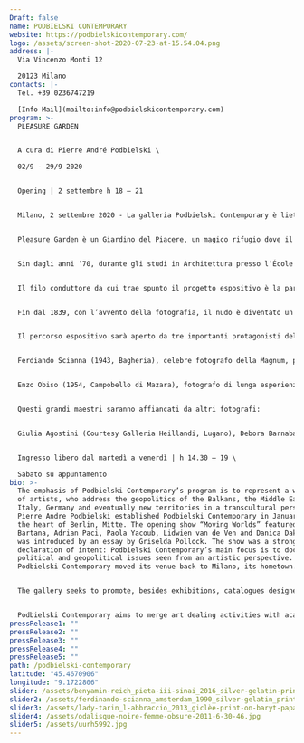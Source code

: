 ```yaml
---
Draft: false
name: PODBIELSKI CONTEMPORARY
website: https://podbielskicontemporary.com/
logo: /assets/screen-shot-2020-07-23-at-15.54.04.png
address: |-
  Via Vincenzo Monti 12

  20123 Milano
contacts: |-
  Tel. +39 0236747219

  [Info Mail](mailto:info@podbielskicontemporary.com)
program: >-
  PLEASURE GARDEN


  A cura di Pierre André Podbielski \

  02/9 - 29/9 2020


  Opening | 2 settembre h 18 – 21


  Milano, 2 settembre 2020 - La galleria Podbielski Contemporary è lieta di presentare Pleasure Garden, un progetto a cura di Pierre André Podbielski che attraverso un lavoro di ricerca svolto durante gli anni ‘70 a Parigi e maturato recentemente a Milano, intende proporre un nuovo approccio fotografico sul nudo artistico.


  Pleasure Garden è un Giardino del Piacere, un magico rifugio dove il seme dell'amore penetra nel terreno, tramutandosi in un fugace ed effimero amante. L’universo di immagini raccolto nella mostra diventa un luogo di seduzione e di percezione tattile, di storie sussurrate e al contempo nascoste.


  Sin dagli anni ‘70, durante gli studi in Architettura presso l’École des Beaux Arts di Parigi, la frequentazione del nudo era una consuetudine formativa, coltivata attraverso la visita alle piccole mostre presso le gallerie del quartiere e alle grandi monografiche allestite al Museo d’Arte Moderna, oltre che alla consultazione delle riviste più innovative e alla moda dell’epoca, come Lui e Photo.


  Il filo conduttore da cui trae spunto il progetto espositivo è la parola latina Voluptas: Divinità nata dall’unione di Amore e Psiche, la cui storia è narrata nelle Metamorfosi di Apuleio, Voluttà indica quel godimento dei sensi inestricabilmente congiunto alla soddisfazione dell’anima, una dolce emozione del corpo che è al tempo stesso letizia spirituale.


  Fin dal 1839, con l’avvento della fotografia, il nudo è diventato un soggetto imprescindibile: dalle collezioni di cartoline erotiche dell’800 utilizzate dai pittori nei loro studi preparatori, alla scoperta e divulgazione fotografica della psicoanalisi alla caduta dei tabù, il nudo ha ispirato alcuni tra i più grandi maestri dell’obiettivo. Nomi come Brassai, Erwin Blumenfeld, Bill Brandt, Lucien Clergue, Horst P. Horst, André Kertesz, Robert Mapplethorpe, Carlo Mollino, Nadar, Helmut Newton, Man Ray, Jean Louis Sieff, Edward Weston e, riscoperti soltanto di recente, i meravigliosi inediti di Saul Leiter, sono stati tutti miei compagni di viaggio e fonte d’ispirazione nel curare questa mostra.


  Il percorso espositivo sarà aperto da tre importanti protagonisti della fotografia del ‘900: René Groebli (Zurigo,1927), con una serie di scatti sensuali e al tempo stesso venati di malinconia che costituiscono la famosa serie Das Auge der Liebe (L’occhio dell’amore), un omaggio alla moglie ritratta durante il viaggio di nozze a Parigi nei primi anni ‘50.


  Ferdiando Scianna (1943, Bagheria), celebre fotografo della Magnum, profondamente radicato alle atmosfere della sua terra siciliana. Ritrae per Dolce Gabbana la modella icona Marpessa Hennink, donna dalla carnagione scura, meticcia, quintessenza di una bellezza raffinata, sensuale ed atemporale.


  Enzo Obiso (1954, Campobello di Mazara), fotografo di lunga esperienza che a partire dal 1993 con “Ritratti di beata bellezza” porta avanti la sua ricerca personale focalizzata sul nudo femminile.


  Questi grandi maestri saranno affiancati da altri fotografi:


  Giulia Agostini (Courtesy Galleria Heillandi, Lugano), Debora Barnaba, Philippe Blache, Erica Campanella, Bruno Cattani, Francesca Galliani (Courtesy Vision Quest 4rosso, Genova), Gianluca Galtrucco, Renè Groebli, Michael von Graffenried (Courtesy gallery Esther Woerdehoff, Parigi), Gail Albert Halaban, Bo Ljugblom (Courtesy Galleria Studio la Città, Verona), Ohad Matalon, Enzo Obiso, Peter Puklus (Courtesy gallery Robert Morat, Berlino), Benyamin Reich, Ugo Ricciardi, Ferdinando Scianna, Noga Shtainer, Lady Tarin, Andrea Vierucci (Courtesy Galleria Spazio Nuovo, Roma), Milena Villalon e Francesco Zizola.


  Ingresso libero dal martedì a venerdì | h 14.30 – 19 \

  Sabato su appuntamento
bio: >-
  The emphasis of Podbielski Contemporary’s program is to represent a wide range
  of artists, who address the geopolitics of the Balkans, the Middle East,
  Italy, Germany and eventually new territories in a transcultural perspective.
  Pierre Andre Podbielski established Podbielski Contemporary in January 2011 in
  the heart of Berlin, Mitte. The opening show “Moving Worlds” featured Yael
  Bartana, Adrian Paci, Paola Yacoub, Lidwien van de Ven and Danica Dakic and
  was introduced by an essay by Griselda Pollock. The show was a strong
  declaration of intent: Podbielski Contemporary’s main focus is to document
  political and geopolitical issues seen from an artistic perspective. In 2018,
  Podbielski Contemporary moved its venue back to Milano, its hometown.


  The gallery seeks to promote, besides exhibitions, catalogues designed and published for each show and to address its work to international private and museum collections. Its founder strongly believes that a gallery, besides representing artists and promoting their works in the optimal way, should serve as a platform for the exchange of ideas about art and culture.


  Podbielski Contemporary aims to merge art dealing activities with academic research, presenting special events such as artists talks, performances, conferences and screening evenings, to become not only a lively space for art lovers and art collectors, but also a cultural destination for young scholars and for the Berlin art community in general. May its small-scale intervention help sustain wider efforts in overcoming the compartmentalization of the art field between public and private institutions.
pressRelease1: ""
pressRelease2: ""
pressRelease3: ""
pressRelease4: ""
pressRelease5: ""
path: /podbielski-contemporary
latitude: "45.4670906"
longitude: "9.1722806"
slider: /assets/benyamin-reich_pieta-iii-sinai_2016_silver-gelatin-print-wooden-frame-and-museum-glass_30x22-cm_-podbielski-contemporary.png
slider2: /assets/ferdinando-scianna_amsterdam_1990_silver-gelatin_print_40x50-cm_-podbielski-contemporary.jpg
slider3: /assets/lady-tarin_l-abbraccio_2013_giclèe-print-on-baryt-papaer-and-alu-dibond_30x45-cm_-podbielski-contemporary.jpg
slider4: /assets/odalisque-noire-femme-obsure-2011-6-30-46.jpg
slider5: /assets/uurh5992.jpg
---
```

